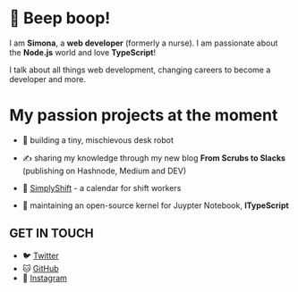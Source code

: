 # 👋 Beep boop!

I am **Simona**, a **web developer** (formerly a nurse). I am passionate about the **Node.js** world and love **TypeScript**!

I talk about all things web development, changing careers to become a developer and more.



# My passion projects at the moment

- 🤖 building a tiny, mischievous desk robot 
- :writing_hand: sharing my knowledge through my new blog **From Scrubs to Slacks** (publishing on Hashnode, Medium and DEV)

- :calendar: [SimplyShift](https://simplyshift.app) - a calendar for shift workers
- :notebook: maintaining an open-source kernel for Juypter Notebook, **ITypeScript**



## GET IN TOUCH

- 🐦 [Twitter](https://twitter.com/winnekess)
- 🐱 [GitHub](https://github.com/winnekes)
- 📸 [Instagram](https://instagram.com/robotsandcats)

